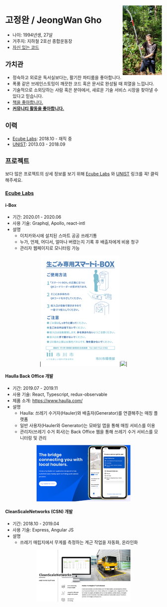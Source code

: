 <a href="./profile.md"><img src="./img/mountain.jpeg" width="25%" align="right"/></a>

# 고정완 / JeongWan Gho

- 나이: 1994년생, 27살
- 거주지: 지하철 2호선 종합운동장
- [자신 있는 코드](./code/README.md)

## 가치관

- 정숙하고 외로운 독서실보다는, 활기찬 파티룸을 좋아합니다.
- 폭풍 같은 브레인스토밍이 깨끗한 코드 혹은 문서로 완성될 때 희열을 느낍니다.
- 기술적으로 소외당하는 사람 혹은 분야에서, 새로운 기술 서비스 시장을 찾아낼 수 있다고 믿습니다.
- [책을 좋아합니다.](./book/README.md)
- [**커뮤니티 활동을 좋아합니다.**](./community/README.md)

## 이력

- [Ecube Labs](./ecubelabs/README.md): 2018.10 - 재직 중
- [UNIST](./unist/README.md): 2013.03 - 2018.09

## 프로젝트

보다 많은 프로젝트의 상세 정보를 보기 위해 [Ecube Labs](./ecubelabs/README.md) 와 [UNIST](./unist/README.md) 링크를 꼭! 클릭해주세요.

### [**Ecube Labs**](./ecubelabs/README.md)

#### i-Box

- 기간: 2020.01 - 2020.06
- 사용 기술: Graphql, Apollo, react-intl
- 설명
  - 이치카와시에 설치된 스마트 공공 쓰레기통
  - 누가, 언제, 어디서, 얼마나 버렸는지 기록 후 배출자에게 비용 청구
  - 관리자 웹페이지로 모니터링 가능

<p align="center">|<img src="./ecubelabs/img/i-Box.png" width="50%" />|<img src="./ecubelabs/img/i-Box.gif" width="40%" />|</p>

#### Haulla Back Office 개발

- 기간: 2019.07 - 2019.11
- 사용 기술: React, Typescript, redux-observable
- 제품 소개: <https://www.haulla.com/>
- 설명
  - Haulla: 쓰레기 수거자(Hauler)와 배출자(Generator)를 연결해주는 매칭 플랫폼
  - 일반 사용자(Hauler와 Generator)는 모바일 앱을 통해 매칭 서비스를 이용
  - 관리자(쓰레기 수거 회사)는 Back Office 웹을 통해 쓰레기 수거 서비스를 모니터링 및 관리

<p align="center"><img src="./ecubelabs/img/haulla.png" width="60%" /></p>

#### CleanScaleNetworks (CSN) 개발

- 기간: 2018.10 - 2019.04
- 사용 기술: Express, Angular JS
- 설명
  - 쓰레기 매립지에서 무게를 측정하는 계근 작업을 자동화, 온라인화

<p align="center"><img src="./ecubelabs/img/csn.png" width="60%" /></p>
